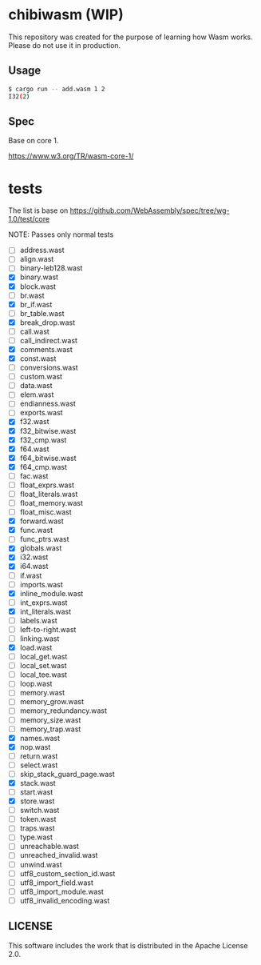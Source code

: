 # chibiwasm (WIP)
This repository was created for the purpose of learning how Wasm works.
Please do not use it in production.

## Usage
```sh
$ cargo run -- add.wasm 1 2
I32(2)
```

## Spec
Base on core 1.

https://www.w3.org/TR/wasm-core-1/

# tests
The list is base on https://github.com/WebAssembly/spec/tree/wg-1.0/test/core

NOTE: Passes only normal tests

- [ ] address.wast
- [ ] align.wast
- [ ] binary-leb128.wast
- [x] binary.wast
- [x] block.wast
- [ ] br.wast
- [x] br_if.wast
- [ ] br_table.wast
- [x] break_drop.wast
- [ ] call.wast
- [ ] call_indirect.wast
- [x] comments.wast
- [x] const.wast
- [ ] conversions.wast
- [ ] custom.wast
- [ ] data.wast
- [ ] elem.wast
- [ ] endianness.wast
- [ ] exports.wast
- [x] f32.wast
- [x] f32_bitwise.wast
- [x] f32_cmp.wast
- [x] f64.wast
- [x] f64_bitwise.wast
- [x] f64_cmp.wast
- [ ] fac.wast
- [ ] float_exprs.wast
- [ ] float_literals.wast
- [ ] float_memory.wast
- [ ] float_misc.wast
- [x] forward.wast
- [x] func.wast
- [ ] func_ptrs.wast
- [x] globals.wast
- [x] i32.wast
- [x] i64.wast
- [ ] if.wast
- [ ] imports.wast
- [x] inline_module.wast
- [ ] int_exprs.wast
- [x] int_literals.wast
- [ ] labels.wast
- [ ] left-to-right.wast
- [ ] linking.wast
- [x] load.wast
- [ ] local_get.wast
- [ ] local_set.wast
- [ ] local_tee.wast
- [ ] loop.wast
- [ ] memory.wast
- [ ] memory_grow.wast
- [ ] memory_redundancy.wast
- [ ] memory_size.wast
- [ ] memory_trap.wast
- [x] names.wast
- [x] nop.wast
- [ ] return.wast
- [ ] select.wast
- [ ] skip_stack_guard_page.wast
- [x] stack.wast
- [ ] start.wast
- [x] store.wast
- [ ] switch.wast
- [ ] token.wast
- [ ] traps.wast
- [ ] type.wast
- [ ] unreachable.wast
- [ ] unreached_invalid.wast
- [ ] unwind.wast
- [ ] utf8_custom_section_id.wast
- [ ] utf8_import_field.wast
- [ ] utf8_import_module.wast
- [ ] utf8_invalid_encoding.wast

## LICENSE
This software includes the work that is distributed in the Apache License 2.0.
